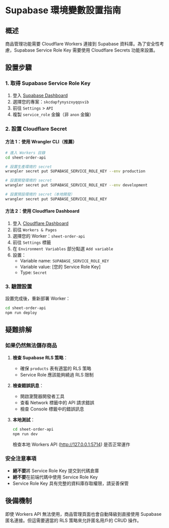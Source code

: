 # Supabase 環境變數設置指南

## 概述

商品管理功能需要 Cloudflare Workers 連接到 Supabase 資料庫。為了安全性考慮，Supabase Service Role Key 需要使用 Cloudflare Secrets 功能來設置。

## 設置步驟

### 1. 取得 Supabase Service Role Key

1. 登入 [Supabase Dashboard](https://app.supabase.com/)
2. 選擇您的專案：`skcdapfynyszxyqqsvib`
3. 前往 `Settings` > `API`  
4. 複製 `service_role` 金鑰（非 `anon` 金鑰）

### 2. 設置 Cloudflare Secret

#### 方法 1：使用 Wrangler CLI（推薦）

```bash
# 進入 Workers 目錄
cd sheet-order-api

# 設置生產環境的 secret
wrangler secret put SUPABASE_SERVICE_ROLE_KEY --env production

# 設置開發環境的 secret
wrangler secret put SUPABASE_SERVICE_ROLE_KEY --env development

# 設置預設環境的 secret（本地開發）
wrangler secret put SUPABASE_SERVICE_ROLE_KEY
```

#### 方法 2：使用 Cloudflare Dashboard

1. 登入 [Cloudflare Dashboard](https://dash.cloudflare.com/)
2. 前往 `Workers & Pages`
3. 選擇您的 Worker：`sheet-order-api`
4. 前往 `Settings` 標籤
5. 在 `Environment Variables` 部分點選 `Add variable`
6. 設置：
   - Variable name: `SUPABASE_SERVICE_ROLE_KEY`
   - Variable value: [您的 Service Role Key]
   - Type: `Secret`

### 3. 驗證設置

設置完成後，重新部署 Worker：

```bash
cd sheet-order-api
npm run deploy
```

## 疑難排解

### 如果仍然無法儲存商品

1. **檢查 Supabase RLS 策略**：
   - 確保 `products` 表有適當的 RLS 策略
   - Service Role 應該能夠繞過 RLS 限制

2. **檢查錯誤訊息**：
   - 開啟瀏覽器開發者工具
   - 查看 Network 標籤中的 API 請求錯誤
   - 檢查 Console 標籤中的錯誤訊息

3. **本地測試**：
   ```bash
   cd sheet-order-api
   npm run dev
   ```
   檢查本地 Workers API (http://127.0.0.1:5714) 是否正常運作

### 安全注意事項

- **絕不要**將 Service Role Key 提交到代碼倉庫
- **絕不要**在前端代碼中使用 Service Role Key
- Service Role Key 具有完整的資料庫存取權限，請妥善保管

## 後備機制

即使 Workers API 無法使用，商品管理頁面也會自動降級到直接使用 Supabase 匿名連接。但這需要適當的 RLS 策略來允許匿名用戶的 CRUD 操作。